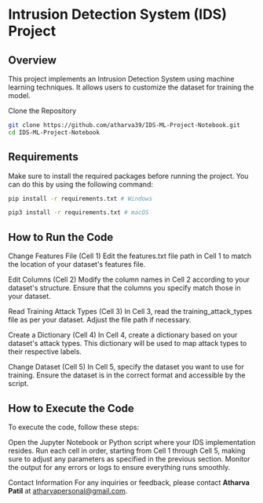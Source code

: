 # Intrusion Detection System (IDS) Project

## Overview
This project implements an Intrusion Detection System using machine learning techniques. It allows users to customize the dataset for training the model.

Clone the Repository
```bash
git clone https://github.com/atharva39/IDS-ML-Project-Notebook.git
cd IDS-ML-Project-Notebook
```

## Requirements
Make sure to install the required packages before running the project. You can do this by using the following command:

```bash
pip install -r requirements.txt # Windows
```
```bash
pip3 install -r requirements.txt # macOS
```

## How to Run the Code
Change Features File (Cell 1)
Edit the features.txt file path in Cell 1 to match the location of your dataset's features file.

Edit Columns (Cell 2)
Modify the column names in Cell 2 according to your dataset's structure. Ensure that the columns you specify match those in your dataset.

Read Training Attack Types (Cell 3)
In Cell 3, read the training_attack_types file as per your dataset. Adjust the file path if necessary.

Create a Dictionary (Cell 4)
In Cell 4, create a dictionary based on your dataset's attack types. This dictionary will be used to map attack types to their respective labels.

Change Dataset (Cell 5)
In Cell 5, specify the dataset you want to use for training. Ensure the dataset is in the correct format and accessible by the script.

## How to Execute the Code
To execute the code, follow these steps:

Open the Jupyter Notebook or Python script where your IDS implementation resides.
Run each cell in order, starting from Cell 1 through Cell 5, making sure to adjust any parameters as specified in the previous section.
Monitor the output for any errors or logs to ensure everything runs smoothly.

Contact Information
For any inquiries or feedback, please contact **Atharva Patil** at atharvapersonal@gmail.com.
